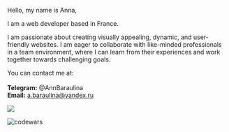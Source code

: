 
Hello, my name is Anna,

I am a web developer based in France.

I am passionate about creating visually appealing, dynamic, and user-friendly websites. I am eager to collaborate with like-minded professionals in a team environment, where I can learn from their experiences and work together towards challenging goals.

You can contact me at:<br/>
<br/>
__Telegram:__ @AnnBaraulina<br/>
__Email:__ a.baraulina@yandex.ru<br/>







![](https://komarev.com/ghpvc/?username=AnnaBaraulina)

![codewars](https://www.codewars.com/users/AnnaBaraulina/badges/micro)
